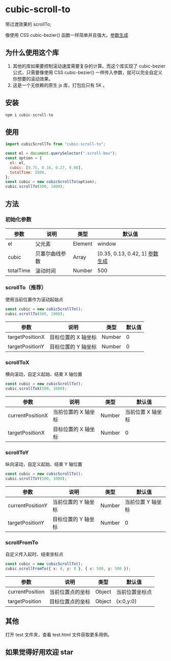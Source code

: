 # cubic-scroll-to

带过渡效果的 scrollTo;

像使用 CSS cubic-bezier() 函数一样简单并且强大。[参数生成](https://cubic-bezier.com/#.17,.67,.83,.67)

## 为什么使用这个库

1. 其他的库如果要控制滚动速度需要复杂的计算。而这个库实现了 cubic-bezier 公式，只需要像使用 CSS cubic-bezier() 一样传入参数，就可以完全自定义你想要的滚动效果。
2. 这是一个无依赖的原生 js 库，打包后只有 5K 。

## 安装

```js
npm i cubic-scroll-to
```

## 使用

```js
import cubicScrollTo from "cubic-scroll-to";

const el = document.querySelector(".scroll-box");
const option = {
  el: el,
  cubic: [0.75, 0.16, 0.27, 0.88],
  totalTime: 2000,
};
const cubic = new cubicScrollTo(option);
cubic.scrollTo(500, 1000);
```

## 方法

### 初始化参数

| 参数      | 说明           | 类型    | 默认值                                                                      |
| --------- | -------------- | ------- | --------------------------------------------------------------------------- |
| el        | 父元素         | Element | window                                                                      |
| cubic     | 贝塞尔曲线参数 | Array   | [0.35, 0.13, 0.42, 1] [参数生成](https://cubic-bezier.com/#.17,.67,.83,.67) |
| totalTime | 滚动时间       | Number  | 500                                                                         |

### scrollTo（推荐）

使用当前位置作为滚动起始点

```js
const cubic = new cubicScrollTo();
cubic.scrollTo(500, 1000);
```

| 参数            | 说明                | 类型   | 默认值 |
| --------------- | ------------------- | ------ | ------ |
| targetPositionX | 目标位置的 X 轴坐标 | Number | 0      |
| targetPositionY | 目标位置的 Y 轴坐标 | Number | 0      |

### scrollToX

横向滚动，自定义起始、结束 X 轴位置

```js
const cubic = new cubicScrollTo();
cubic.scrollToX(500, 1000);
```

| 参数             | 说明                | 类型   | 默认值            |
| ---------------- | ------------------- | ------ | ----------------- |
| currentPositionX | 当前位置的 X 轴坐标 | Number | 当前位置 X 轴坐标 |
| targetPositionX  | 目标位置的 X 轴坐标 | Number | 0                 |

### scrollToY

纵向滚动，自定义起始、结束 Y 轴位置

```js
const cubic = new cubicScrollTo();
cubic.scrollToY(500, 1000);
```

| 参数             | 说明                | 类型   | 默认值            |
| ---------------- | ------------------- | ------ | ----------------- |
| currentPositionY | 当前位置的 Y 轴坐标 | Number | 当前位置 Y 轴坐标 |
| targetPositionY  | 目标位置的 Y 轴坐标 | Number | 0                 |

### scrollFromTo

自定义传入起时、结束坐标点

```js
const cubic = new cubicScrollTo();
cubic.scrollFromTo({ x: 0, y: 0 }, { x: 500, y: 500 });
```

| 参数            | 说明             | 类型   | 默认值         |
| --------------- | ---------------- | ------ | -------------- |
| currentPosition | 当前位置点的坐标 | Object | 当前位置坐标点 |
| targetPosition  | 目标位置点的坐标 | Object | {x:0,y:0}      |

## 其他

打开 test 文件夹，查看 test.html 文件获取更多用例。

## 如果觉得好用欢迎 star
